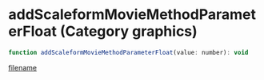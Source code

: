 # addScaleformMovieMethodParameterFloat (Category graphics)

```js
function addScaleformMovieMethodParameterFloat(value: number): void
```

[filename](addScaleformMovieMethodParameterFloat_m.md ':include')